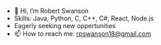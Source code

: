 - 👋 Hi, I’m Robert Swanson
- Skills: Java, Python, C, C++, C#, React, Node.js
- Eagerly seeking new oppertunities
- 📫 How to reach me: rpswanson18@gmail.com

<!---
SwansonSays/SwansonSays is a ✨ special ✨ repository because its `README.md` (this file) appears on your GitHub profile.
You can click the Preview link to take a look at your changes.
--->
